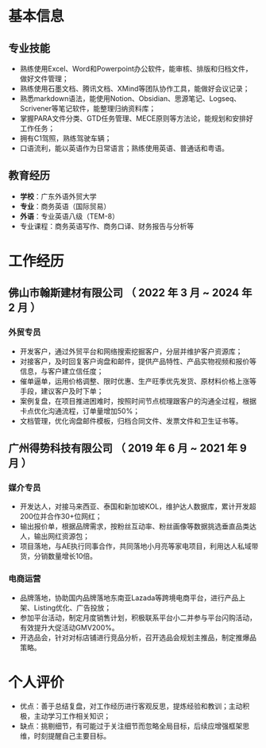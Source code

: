   
# 基本信息

## 专业技能

- 熟练使用Excel、Word和Powerpoint办公软件，能审核、排版和归档文件，做好文件管理；
- 熟练使用石墨文档、腾讯文档、XMind等团队协作工具，能做好会议记录；
- 熟悉markdown语法，能使用Notion、Obsidian、思源笔记、Logseq、Scrivener等笔记软件，能整理归纳资料库；
- 掌握PARA文件分类、GTD任务管理、MECE原则等方法论，能规划和安排好工作任务；
- 拥有C1驾照，熟练驾驶车辆；
- 口语流利，能以英语作为日常语言；熟练使用英语、普通话和粤语。

## 教育经历

- **学校**：广东外语外贸大学
- **专业**：商务英语（国际贸易）
- **外语**：专业英语八级（TEM-8）
- 专业课程：商务英语写作、商务口译、财务报告与分析等

# 工作经历

## 佛山市翰斯建材有限公司 （ 2022 年 3 月 ~ 2024 年 2 月 ）

### 外贸专员

- 开发客户，通过外贸平台和网络搜索挖掘客户，分层并维护客户资源库；
- 对接客户，及时回复客户询盘和邮件，提供产品特性、产品实物视频和报价等信息，与客户建立信任度；
- 催单逼单，运用价格调整、限时优惠、生产旺季优先发货、原材料价格上涨等手段，建议客户及时下单；
- 案例复盘，在项目推进困难时，按照时间节点梳理跟客户的沟通全过程，根据卡点优化沟通流程，订单量增加50%；
- 文档管理，优化询盘邮件模板，归档合同文件、发票文件和卫生证书等。

## 广州得势科技有限公司 （ 2019 年 6 月 ~ 2021 年 9 月 ）

### 媒介专员

- 开发达人，对接马来西亚、泰国和新加坡KOL，维护达人数据库，累计开发超200位并合作30+位网红；
- 输出报价单，根据品牌需求，按粉丝互动率、粉丝画像等数据挑选垂直品类达人，输出网红资源包；
- 项目落地，与AE执行同事合作，共同落地小月亮等家电项目，利用达人私域带货，分销数量增长10倍。

### 电商运营

- 品牌落地，协助国内品牌落地东南亚Lazada等跨境电商平台，进行产品上架、Listing优化、广告投放；
- 参加平台活动，制定月度销售计划，积极联系平台小二并参与平台闪购活动，有效提升大促活动GMV200%。
- 开选品会，针对对标店铺进行竞品分析，召开选品会规划主推品，制定推爆品策略。

# 个人评价

- 优点：善于总结复盘，对工作经历进行客观反思，提炼经验和教训；主动积极，主动学习工作相关知识；
- 缺点：挑剔细节，有可能过于关注细节而忽略全局目标，后续应增强框架思维，时刻提醒自己主要目标。